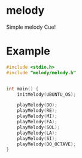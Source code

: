 # melody
Simple melody Cue!

# Example
```C
#include <stdio.h>
#include "melody/melody.h"


int main() {
    initMelody(UBUNTU_OS);

    playMelody(DO);
    playMelody(RE);
    playMelody(MI);
    playMelody(FA);
    playMelody(SOL);
    playMelody(LA);
    playMelody(SI);
    playMelody(DO_OCTAVE);
}
```

